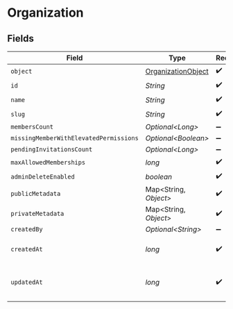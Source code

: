 # Organization


## Fields

| Field                                                               | Type                                                                | Required                                                            | Description                                                         |
| ------------------------------------------------------------------- | ------------------------------------------------------------------- | ------------------------------------------------------------------- | ------------------------------------------------------------------- |
| `object`                                                            | [OrganizationObject](../../models/components/OrganizationObject.md) | :heavy_check_mark:                                                  | N/A                                                                 |
| `id`                                                                | *String*                                                            | :heavy_check_mark:                                                  | N/A                                                                 |
| `name`                                                              | *String*                                                            | :heavy_check_mark:                                                  | N/A                                                                 |
| `slug`                                                              | *String*                                                            | :heavy_check_mark:                                                  | N/A                                                                 |
| `membersCount`                                                      | *Optional\<Long>*                                                   | :heavy_minus_sign:                                                  | N/A                                                                 |
| `missingMemberWithElevatedPermissions`                              | *Optional\<Boolean>*                                                | :heavy_minus_sign:                                                  | N/A                                                                 |
| `pendingInvitationsCount`                                           | *Optional\<Long>*                                                   | :heavy_minus_sign:                                                  | N/A                                                                 |
| `maxAllowedMemberships`                                             | *long*                                                              | :heavy_check_mark:                                                  | N/A                                                                 |
| `adminDeleteEnabled`                                                | *boolean*                                                           | :heavy_check_mark:                                                  | N/A                                                                 |
| `publicMetadata`                                                    | Map\<String, *Object*>                                              | :heavy_check_mark:                                                  | N/A                                                                 |
| `privateMetadata`                                                   | Map\<String, *Object*>                                              | :heavy_check_mark:                                                  | N/A                                                                 |
| `createdBy`                                                         | *Optional\<String>*                                                 | :heavy_minus_sign:                                                  | N/A                                                                 |
| `createdAt`                                                         | *long*                                                              | :heavy_check_mark:                                                  | Unix timestamp of creation.<br/>                                    |
| `updatedAt`                                                         | *long*                                                              | :heavy_check_mark:                                                  | Unix timestamp of last update.<br/>                                 |